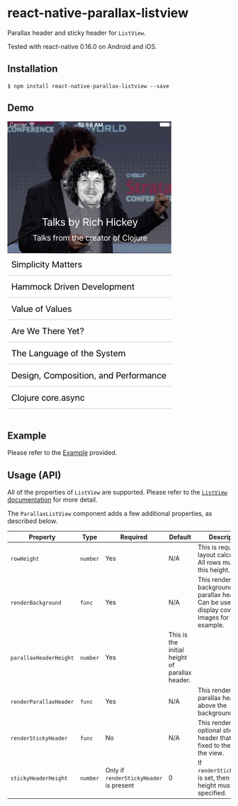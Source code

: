 # react-native-parallax-listview

Parallax header and sticky header for `ListView`.

Tested with react-native 0.16.0 on Android and iOS.

## Installation

```
$ npm install react-native-parallax-listview --save
```

## Demo

![](./parallax-ios.gif)

## Example

Please refer to the [Example](./Example/example.js) provided.

## Usage (API)

All of the properties of `ListView` are supported. Please refer to the 
[`ListView` documentation](https://facebook.github.io/react-native/docs/listview.html) for more detail.

The `ParallaxListView` component adds a few additional properties, as described below.


| Property | Type | Required | Default | Description |
| -------- | ---- | -------- | ------- | ----------- |
| `rowHeight` | `number` | Yes | N/A | This is required for layout calculations. All rows must be of this height. |
| `renderBackground` | `func` | Yes | N/A | This renders the background of the parallax header. Can be used to display cover images for example. |
| `parallaxHeaderHeight` | `number` | Yes | This is the initial height of parallax header. | 
| `renderParallaxHeader` |  `func` | Yes | N/A | This renders the parallax header above the background. |
| `renderStickyHeader` | `func` | No | N/A | This renders an optional sticky header that will be fixed to the top of the view. |
| `stickyHeaderHeight` | `number` | Only if `renderStickyHeader` is present | 0 | If `renderStickyHeader` is set, then its height must be specified. |
